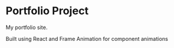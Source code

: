 # Portfolio Project

My portfolio site. 

Built using React and Frame Animation for component animations
